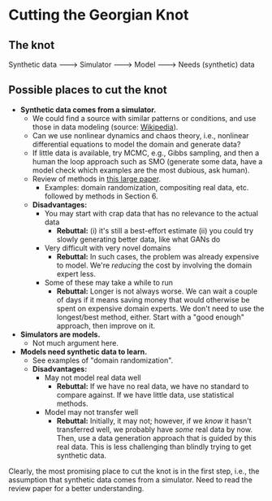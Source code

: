 # Cutting the Georgian Knot

## The knot

Synthetic data ---> Simulator ---> Model ---> Needs (synthetic) data

## Possible places to cut the knot

* **Synthetic data comes from a simulator.** 
    * We could find a source with similar patterns or conditions, and use those in data modeling (source: [Wikipedia](https://en.wikipedia.org/wiki/Surrogate_data)).
    * Can we use nonlinear dynamics and chaos theory, i.e., nonlinear differential equations to model the domain and generate data?
    * If little data is available, try MCMC, e.g., Gibbs sampling, and then a human the loop approach such as SMO (generate some data, have a model check which examples are the most dubious, ask human).
    * Review of methods in [this large paper](https://arxiv.org/pdf/1909.11512.pdf).
        * Examples: domain randomization, compositing real data, etc. followed by methods in Section 6.
    * **Disadvantages:**
        * You may start with crap data that has no relevance to the actual data
            * **Rebuttal:** (i) it's still a best-effort estimate (ii) you could try slowly generating better data, like what GANs do
        * Very difficult with very novel domains
            * **Rebuttal:** In such cases, the problem was already expensive to model. We're *reducing* the cost by involving the domain expert less.
        * Some of these may take a while to run
            * **Rebuttal:** Longer is not always worse. We can wait a couple of days if it means saving money that would otherwise be spent on expensive domain experts. We don't need to use the longest/best method, either. Start with a "good enough" approach, then improve on it.
* **Simulators are models.**
    * Not much argument here.
* **Models need synthetic data to learn.**
    * See examples of "domain randomization".
    * **Disadvantages:**
        * May not model real data well
            * **Rebuttal:** If we have no real data, we have no standard to compare against. If we have little data, use statistical methods.
        * Model may not transfer well
            * **Rebuttal:** Initially, it may not; however, if we *know* it hasn't transferred well, we probably have *some* real data by now. Then, use a data generation approach that is guided by this real data. This is less challenging than blindly trying to get synthetic data.

Clearly, the most promising place to cut the knot is in the first step, i.e., the assumption that synthetic data comes from a simulator. Need to read the review paper for a better understanding.

